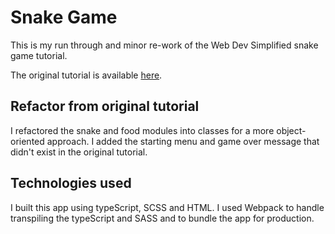 # Snake Game

This is my run through and minor re-work of the Web Dev Simplified snake game tutorial.

The original tutorial is available [here](https://www.youtube.com/watch?v=QTcIXok9wNY).

## Refactor from original tutorial

I refactored the snake and food modules into classes for a more object-oriented approach. I added the starting menu and game over message that didn't exist in the original tutorial.

## Technologies used

I built this app using typeScript, SCSS and HTML. I used Webpack to handle transpiling the typeScript and SASS and to bundle the app for production.
